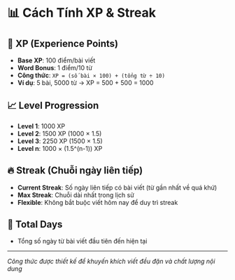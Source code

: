 # 📊 Cách Tính XP & Streak

## 🎯 XP (Experience Points)
- **Base XP**: 100 điểm/bài viết
- **Word Bonus**: 1 điểm/10 từ
- **Công thức**: `XP = (số bài × 100) + (tổng từ ÷ 10)`
- **Ví dụ**: 5 bài, 5000 từ → XP = 500 + 500 = 1000

## 📈 Level Progression
- **Level 1**: 1000 XP
- **Level 2**: 1500 XP (1000 × 1.5)
- **Level 3**: 2250 XP (1500 × 1.5)
- **Level n**: 1000 × (1.5^(n-1)) XP

## 🔥 Streak (Chuỗi ngày liên tiếp)
- **Current Streak**: Số ngày liên tiếp có bài viết (từ gần nhất về quá khứ)
- **Max Streak**: Chuỗi dài nhất trong lịch sử
- **Flexible**: Không bắt buộc viết hôm nay để duy trì streak

## 📅 Total Days
- Tổng số ngày từ bài viết đầu tiên đến hiện tại

---
*Công thức được thiết kế để khuyến khích viết đều đặn và chất lượng nội dung*
